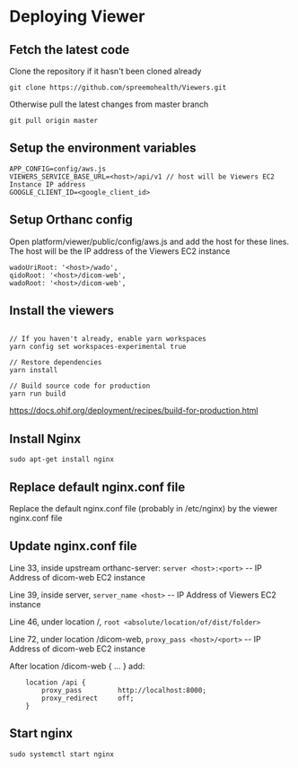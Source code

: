# Deploying Viewer

## Fetch the latest code

Clone the repository if it hasn't been cloned already

```
git clone https://github.com/spreemohealth/Viewers.git
```

Otherwise pull the latest changes from master branch

```
git pull origin master
```

## Setup the environment variables

```
APP_CONFIG=config/aws.js
VIEWERS_SERVICE_BASE_URL=<host>/api/v1 // host will be Viewers EC2 Instance IP address
GOOGLE_CLIENT_ID=<google_client_id>
```

## Setup Orthanc config

Open platform/viewer/public/config/aws.js and add the host for these lines. The
host will be the IP address of the Viewers EC2 instance

```
wadoUriRoot: '<host>/wado',
qidoRoot: '<host>/dicom-web',
wadoRoot: '<host>/dicom-web',
```

## Install the viewers

```

// If you haven't already, enable yarn workspaces
yarn config set workspaces-experimental true

// Restore dependencies
yarn install

// Build source code for production
yarn run build

```

https://docs.ohif.org/deployment/recipes/build-for-production.html

## Install Nginx

`sudo apt-get install nginx`

## Replace default nginx.conf file

Replace the default nginx.conf file (probably in /etc/nginx) by the viewer
nginx.conf file

## Update nginx.conf file

Line 33, inside upstream orthanc-server: `server <host>:<port>` -- IP Address of
dicom-web EC2 instance

Line 39, inside server, `server_name <host>` -- IP Address of Viewers EC2
instance

Line 46, under location /, `root <absolute/location/of/dist/folder>`

Line 72, under location /dicom-web, `proxy_pass <host>/<port>` -- IP Address of
dicom-web EC2 instance

After location /dicom-web { ... } add:

```
    location /api {
        proxy_pass         http://localhost:8000;
        proxy_redirect     off;
    }
```

## Start nginx

`sudo systemctl start nginx`
